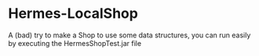 # Hermes-LocalShop
A (bad) try to make a Shop to use some data structures, you can run easily by executing the HermesShopTest.jar file
